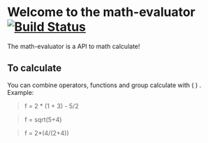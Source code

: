 # Welcome to the math-evaluator [![Build Status](https://travis-ci.org/wendelsilverio/math-evaluator.svg?branch=master)](https://travis-ci.org/wendelsilverio/math-evaluator)

The math-evaluator is a API to math calculate!

## To calculate

You can combine operators, functions and group calculate with ( ) . Example:

> f = 2 * (1 + 3) - 5/2

> f = sqrt(5+4)

> f = 2*(4/(2+4))
